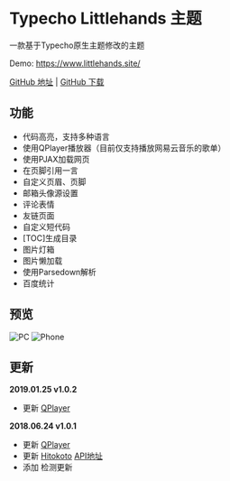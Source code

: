 # Typecho Littlehands 主题
一款基于Typecho原生主题修改的主题

Demo: https://www.littlehands.site/

[GitHub 地址](https://github.com/moeshin/Typecho-Theme-Littlehands) | [GitHub 下载](https://codeload.github.com/moeshin/Typecho-Theme-Littlehands/zip/master)

## 功能
- 代码高亮，支持多种语言
- 使用QPlayer播放器（目前仅支持播放网易云音乐的歌单）
- 使用PJAX加载网页
- 在页脚引用一言
- 自定义页眉、页脚
- 邮箱头像源设置
- 评论表情
- 友链页面
- 自定义短代码
- \[TOC\]生成目录
- 图片灯箱
- 图片懒加载
- 使用Parsedown解析
- 百度统计

## 预览
![PC](https://www.littlehands.site/usr/uploads/2018/06/1331469966.png)
![Phone](https://www.littlehands.site/usr/uploads/2018/06/3486007663.png)

## 更新
**2019.01.25 v1.0.2**
- 更新 [QPlayer](https://github.com/moeshin/QPlayer)

**2018.06.24 v1.0.1**
- 更新 [QPlayer](https://github.com/moeshin/QPlayer)
- 更新 [Hitokoto](https://hitokoto.cn/) [API地址](https://hitokoto.cn/api)
- 添加 检测更新